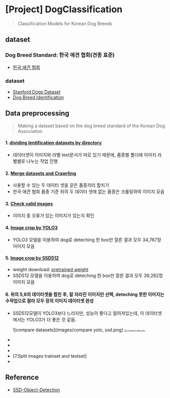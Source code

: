 # [Project] DogClassification 
> Classification Models for Korean Dog Breeds

## dataset

### Dog Breed Standard: 한국 애견 협회(견종 표준)

* [한국 애견 협회](https://www.kkc.or.kr/megazine/megazine_02.html)

### dataset

* [Stanford Dogs Dataset](http://vision.stanford.edu/aditya86/ImageNetDogs/main.html)
* [Dog Breed Identification](https://www.kaggle.com/c/dog-breed-identification/data)

## Data preprocessing

>  Making a dataset based on the dog breed standard of the Korean Dog Association
#### 1. [ dividing Ientification datasets by directory](https://github.com/shiney5213/Project-DogClassification/blob/master/data_preprocessing/1.Dividing%20Identification_datasets%20by%20directory.ipynb)

- 데이터셋이 이미지와 라벨 text문서가  따로 있기 때문에, 품종별 폴더에 이미지 라벨별로 나누는 작업 진행

#### 2. [ Merge datasets and Crawrling](https://github.com/shiney5213/Project-DogClassification/blob/master/data_preprocessing/2.Merging%20Stanford%20Dogs%20Dataset%20and%20Dog%20Breed%20Idntification.ipynb)

- 사용할 수 있는 두 데이터 셋을 같은 품종끼리 합치기
- 한국 애견 협회 품종 기준 위의 두 데이터 셋에 없는 품종은 크롤링하여 이미지 모음

#### 3. [Check valid images](https://github.com/shiney5213/Project-DogClassification/blob/master/data_preprocessing/4.checking%20valid%20Image_file.ipynb)
- 이미지 중 오류가 있는 이미지가 있는지 확인

#### 4. [Image crop by YOLO3](https://github.com/shiney5213/Project-DogClassification/blob/master/data_preprocessing/5.%20Image%20crop%20by%20Yolo3.ipynb)
- YOLO3 모델을 이용하여  dog로 deteching 한 box만 잘른 결과 모두 34,767장 이미지 모음
  
#### 5. [Image crop by SSD512](https://github.com/shiney5213/Project-DogClassification/blob/master/data_preprocessing/6.%20crop%20image%20by%20SSD512.py)
- weight download: [pretrained weight](https://drive.google.com/file/d/1a-64b6y6xsQr5puUsHX_wxI1orQDercM/view)
- SSD512 모델을 이용하여  dog로 deteching 한 box만 잘른 결과 모두 39,282장 이미지 모음
  
#### 6. 위의 5,6의 데이터셋을 합친 후, 잘 자라진 이미지만 선택, deteching 못한 이미지는 수작업으로 잘라 모두  장의 이미지 데이터셋 완성

- SSD512모델이 YOLO3보다 느리지만, 성능이 좋다고 알려져있는데,  이 데이터셋에서는 YOLO3가 더 좋은 것 같음. 

  ![compare datasets](images/compare yolo, ssd.png)
  <img src="images/images/compare yolo, ssd.png" alt="compare datasets" style="zoom:48%;" />

* 
* 
* 
* [7.Split images trainset and testset]
*  



## Reference

- [SSD-Object-Detection](https://github.com/InsiderPants/SSD-Object-Detection)


